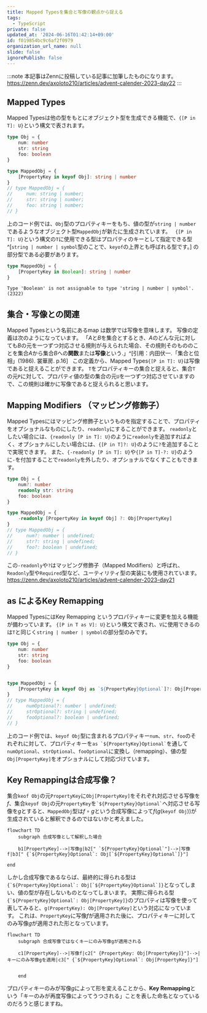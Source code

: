 ```yaml
---
title: Mapped Typesを集合と写像の観点から捉える
tags:
  - TypeScript
private: false
updated_at: '2024-06-16T01:42:14+09:00'
id: f019854bc9c6af2f0979
organization_url_name: null
slide: false
ignorePublish: false
---
```

:::note
本記事はZennに投稿している記事に加筆したものになります。
https://zenn.dev/axoloto210/articles/advent-calender-2023-day22
:::
## Mapped Types
Mapped Typesは他の型をもとにオブジェクト型を生成できる機能で、`{[P in T]: U}`という構文で表されます。
```ts
type Obj = {
    num: number
    str: string
    foo: boolean
}

type MappedObj = {
    [PropertyKey in keyof Obj]: string | number
}
// type MappedObj = {
//     num: string | number;
//     str: string | number;
//     foo: string | number;
// }

```
上のコード例では、`Obj`型のプロパティキーをもち、値の型が`string | number`であるようなオブジェクト型`MappedObj`が新たに生成されています。
&nbsp; 
`{[P in T]: U}`という構文の`T`に使用できる型はプロパティのキーとして指定できる型^[`string | number | symbol`型のことで、`keyof`の上界とも呼ばれる型です。]
の部分型である必要があります。
```ts
type MappedObj = {
    [PropertyKey in Boolean]: string | number
}
```
```
Type 'Boolean' is not assignable to type 'string | number | symbol'.(2322)
```
## 集合・写像との関連
Mapped Typesという名前にあるmap は数学では写像を意味します。
写像の定義は次のようになっています。
「$A$と$B$を集合とするとき、$A$のどんな元に対しても$B$の元を一つずつ対応させる規則が与えられた場合、その規則そのもののことを集合$A$から集合$B$への**関数**または**写像**という.」^[引用：内田伏一.「集合と位相」(1986). 裳華房. p.16]
&nbsp; 
この定義から、Mapped Types`{[P in T]: U}`は写像であると捉えることができます。
`T`をプロパティキーの集合と捉えると、集合`T`の元`P`に対して、プロパティ値の型の集合の元`U`を一つずつ対応させていますので、この規則は確かに写像であると捉えられると思います。

## Mapping Modifiers （マッピング修飾子）
Mapped Typesにはマッピング修飾子というものを指定することで、プロパティをオプショナルなものにしたり、`readonly`にすることができます。
`readonly`としたい場合には、`{readonly [P in T]: U}`のように`readonly`を追加すればよく、オプショナルにしたい場合には、`{[P in T]?: U}`のように`?`を追加することで実現できます。
また、`{-readonly [P in T]: U}`や`{[P in T]-?: U}`のように`-`を付加することで`readonly`を外したり、オプショナルでなくすこともできます。
```ts
type Obj = {
    num?: number
    readonly str: string
    foo: boolean
}

type MappedObj = {
    -readonly [PropertyKey in keyof Obj] ?: Obj[PropertyKey]
}
// type MappedObj = {
//     num?: number | undefined;
//     str?: string | undefined;
//     foo?: boolean | undefined;
// }
```
この`-readonly`や`?`はマッピング修飾子（Mapped Modifiers）と呼ばれ、`Readonly`型や`Required`型など、ユーティリティ型の実装にも使用されています。
https://zenn.dev/axoloto210/articles/advent-calender-2023-day21

## as によるKey Remapping
Mapped TypesにはKey Remapping というプロパティキーに変更を加える機能が備わっています。
`{[P in T as V]: U}`という構文で表され、`V`に使用できるのは`T`と同じく`string | number | symbol`の部分型のみです。
```ts
type Obj = {
    num: number
    str: string
    foo: boolean
}


type MappedObj = {
    [PropertyKey in keyof Obj as `${PropertyKey}Optional`]?: Obj[PropertyKey]
}
// type MappedObj = {
//     numOptional?: number | undefined;
//     strOptional?: string | undefined;
//     fooOptional?: boolean | undefined;
// }
```
上のコード例では、`keyof Obj`型に含まれるプロパティキー`num`、`str`、`foo`のそれぞれに対して、プロパティキーを`` as `${PropertyKey}Optional` ``を通して`numOptional`、`strOptional`、`fooOptional`に変換し（remapping）、値の型`Obj[PropertyKey]`をオプショナルにして対応づけています。
## Key Remappingは合成写像？
集合`keof Obj`の元`PropertyKey`に`Obj[PropertyKey]`をそれぞれ対応させる写像を$f$、集合`keyof Obj`の元`PropertyKey`を`` `${PropertyKey}Optional` ``へ対応させる写像を$g$とすると、`MappedObj`型は$f∘g$という合成写像によって$f(g($`keyof Obj`$))$が生成されていると解釈できるのではないかと考えました。
```mermaid
flowchart TD
    subgraph 合成写像として解釈した場合

    b1[PropertyKey]-->|写像g|b2[" `${PropertyKey}Optional`"]-->|写像f|b3[" {`${PropertyKey}Optional`: Obj[`${PropertyKey}Optional`]}"]

end
```
しかし合成写像であるならば、最終的に得られる型は`` {`${PropertyKey}Optional`: Obj[`${PropertyKey}Optional`]} ``となってしまい、値の型が存在しないものとなってしまいます。
実際に得られる型`` {`${PropertyKey}Optional`: Obj[PropertyKey]} ``のプロパティは写像を使って表してみると、`g(PropertyKey): Obj[PropertyKey]`という対応になっています。
これは、`PropertyKey`に写像$f$が適用された後に、プロパティキーに対してのみ写像$g$が適用された形となっています。
```mermaid
flowchart TD
    subgraph 合成写像ではなくキーにのみ写像gが適用される

    c1[PropertyKey]-->|写像f|c2[" {PropertyKey: Obj[PropertyKey]}"]-->|キーにのみ写像gを適用|c3[" {`${PropertyKey}Optional`: Obj[PropertyKey]}"]
   

    end
```
プロパティキーのみが写像$g$によって形を変えることから、**Key Remapping**という「キーのみが再度写像によってうつされる」ことを表した命名となっているのだろうと感じますね。
